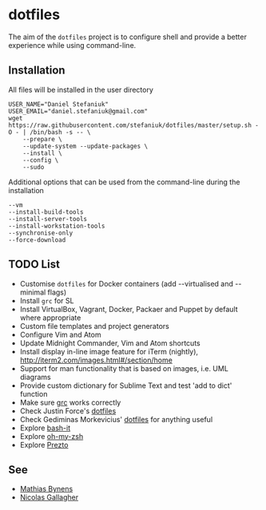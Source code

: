 dotfiles
========

The aim of the `dotfiles` project is to configure shell and provide a better experience while using command-line.

Installation
------------

All files will be installed in the user directory

    USER_NAME="Daniel Stefaniuk"
    USER_EMAIL="daniel.stefaniuk@gmail.com"
    wget https://raw.githubusercontent.com/stefaniuk/dotfiles/master/setup.sh -O - | /bin/bash -s -- \
        --prepare \
        --update-system --update-packages \
        --install \
        --config \
        --sudo

Additional options that can be used from the command-line during the installation

    --vm
    --install-build-tools
    --install-server-tools
    --install-workstation-tools
    --synchronise-only
    --force-download

TODO List
---------

 * Customise `dotfiles` for Docker containers (add --virtualised and --minimal flags)
 * Install `grc` for SL
 * Install VirtualBox, Vagrant, Docker, Packaer and Puppet by default where appropriate
 * Custom file templates and project generators
 * Configure Vim and Atom
 * Update Midnight Commander, Vim and Atom shortcuts
 * Install display in-line image feature for iTerm (nightly), http://iterm2.com/images.html#/section/home
 * Support for man functionality that is based on images, i.e. UML diagrams
 * Provide custom dictionary for Sublime Text and test 'add to dict' function
 * Make sure [grc](http://korpus.juls.savba.sk/~garabik/software/grc.html) works correctly
 * Check Justin Force's [dotfiles](https://github.com/justinforce/dotfiles)
 * Check Gediminas Morkevicius' [dotfiles](https://github.com/l3pp4rd/dotfiles) for anything useful
 * Explore [bash-it](https://github.com/revans/bash-it)
 * Explore [oh-my-zsh](https://github.com/robbyrussell/oh-my-zsh)
 * Explore [Prezto](https://github.com/sorin-ionescu/prezto)

See
---

 * [Mathias Bynens](https://github.com/mathiasbynens/dotfiles)
 * [Nicolas Gallagher](https://github.com/necolas/dotfiles)
